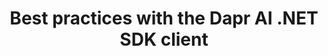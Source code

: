 ---
type: docs
title: "Best practices with the Dapr AI .NET SDK client"
linkTitle: "Best Practices"
weight: 100000
description: How to get up and running with the Dapr .NET SDK
---